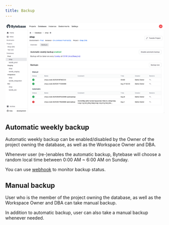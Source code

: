 ```yaml
---
title: Backup
---
```


![backup-example](/static/docs/backup-example.png)

## Automatic weekly backup

<hint-block type="info">

Automatic weekly backup can be enabled/disabled by the Owner of the project owning the database, as well as the Workspace Owner and DBA.

</hint-block>

Whenever user (re-)enables the automatic backup, Bytebase will choose a random local time between 0:00 AM \~ 6:00 AM on Sunday.

You can use [webhook](/docs/use-bytebase/webhook-integration/database-webhook) to monitor backup status.

## Manual backup

<hint-block type="info">

User who is the member of the project owning the database, as well as the Workspace Owner and DBA can take manual backup.

</hint-block>

In addition to automatic backup, user can also take a manual backup whenever needed.
